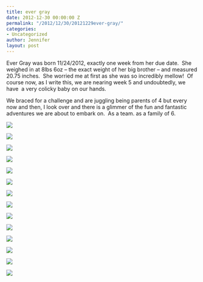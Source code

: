 ```yaml
---
title: ever gray
date: 2012-12-30 00:00:00 Z
permalink: "/2012/12/30/20121229ever-gray/"
categories:
- Uncategorized
author: Jennifer
layout: post
---
```


Ever Gray was born 11/24/2012, exactly one week from her due date. &nbsp;She weighed in at 8lbs 6oz &#8211; the exact weight of her big brother &#8211; and measured 20.75 inches. &nbsp;She worried me at first as she was so incredibly mellow! &nbsp;Of course now, as I write this, we are nearing week 5 and undoubtedly, we have &nbsp;a very colicky baby on our hands.&nbsp;

We braced for a challenge and are juggling being parents of 4 but every now and then, I look over and there is a glimmer of the fun and fantastic adventures we are about to embark on. &nbsp;As a team. as a family of 6.</p>

<div class="image-gallery-wrapper">
  <p>
    <img src="http://static1.squarespace.com/static/50db6bb3e4b015296cd43789/50dfc1e1e4b015296cdf3a90/50ec1f5de4b050fcaabb284c/1363551217988//img.png" />
  </p>

  <p>
    <img src="/teamelam/assets/images/ever-gray/2013-01-01+15.14.27.jpg" />
  </p>

  <p>
    <img src="/teamelam/assets/images/ever-gray/2012-12-28+19.52.11.jpg" />
  </p>

  <p>
    <img src="http://static1.squarespace.com/static/50db6bb3e4b015296cd43789/50dfc1e1e4b015296cdf3a90/50e2f4a5e4b0395512a35b36/1363551145554//img.png" />
  </p>

  <p>
    <img src="/teamelam/assets/images/ever-gray/2012-11-25+14.28.03.jpg" />
  </p>

  <p>
    <img src="/teamelam/assets/images/ever-gray/2012-11-30+12.25.07.jpg" />
  </p>

  <p>
    <img src="http://static1.squarespace.com/static/50db6bb3e4b015296cd43789/50dfc1e1e4b015296cdf3a90/50e104f9e4b00220dc7df2ac/1363551182269//img.png" />
  </p>

  <p>
    <img src="http://static1.squarespace.com/static/50db6bb3e4b015296cd43789/50dfc1e1e4b015296cdf3a90/50e10515e4b015296ce23da4/1363551156252//img.png" />
  </p>

  <p>
    <img src="http://static1.squarespace.com/static/50db6bb3e4b015296cd43789/50dfc1e1e4b015296cdf3a90/50e10532e4b0c2f4976aba1d/1363551148969//img.png" />
  </p>

  <p>
    <img src="http://static1.squarespace.com/static/50db6bb3e4b015296cd43789/50dfc1e1e4b015296cdf3a90/50e10540e4b03955129fc102/1363551172717//img.png" />
  </p>

  <p>
    <img src="http://static1.squarespace.com/static/50db6bb3e4b015296cd43789/50dfc1e1e4b015296cdf3a90/50e1054ce4b0a05702b024d1/1363551225715//img.png" />
  </p>

  <p>
    <img src="http://static1.squarespace.com/static/50db6bb3e4b015296cd43789/50dfc1e1e4b015296cdf3a90/50e1055fe4b03955129fc143/1363551123242//img.png" />
  </p>

  <p>
    <img src="/teamelam/assets/images/ever-gray/2012-11-30+12.26.31.jpg" />
  </p>

  <p>
    <img src="http://static1.squarespace.com/static/50db6bb3e4b015296cd43789/50dfc1e1e4b015296cdf3a90/50dfc1eee4b03955129d3215/1363551111414//img.png" />
  </p>
</div>
